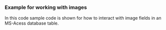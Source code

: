 ﻿### Example for working with images
In this code sample code is shown for how to interact with image fields in an MS-Acess database table.